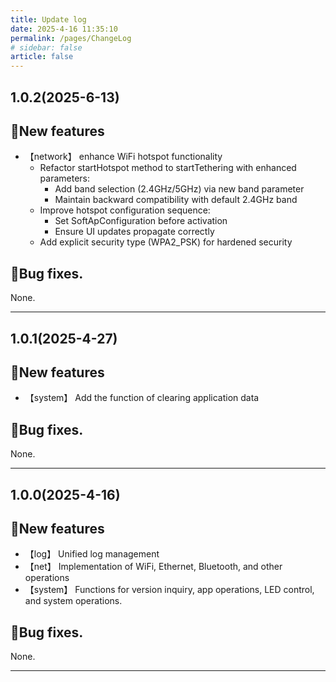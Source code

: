 ```yaml
---
title: Update log
date: 2025-4-16 11:35:10
permalink: /pages/ChangeLog
# sidebar: false
article: false
---
```


## 1.0.2(2025-6-13)

## 🐣New features
- 【network】 enhance WiFi hotspot functionality
  - Refactor startHotspot method to startTethering with enhanced parameters:
      * Add band selection (2.4GHz/5GHz) via new band parameter
      * Maintain backward compatibility with default 2.4GHz band
  - Improve hotspot configuration sequence:
      * Set SoftApConfiguration before activation
      * Ensure UI updates propagate correctly
  - Add explicit security type (WPA2_PSK) for hardened security

## 🐞Bug fixes.

None.

---

## 1.0.1(2025-4-27)

## 🐣New features
- 【system】 Add the function of clearing application data

## 🐞Bug fixes.

None.

---

## 1.0.0(2025-4-16)

## 🐣New features

- 【log】 Unified log management
- 【net】 Implementation of WiFi, Ethernet, Bluetooth, and other operations
- 【system】 Functions for version inquiry, app operations, LED control, and system operations.

## 🐞Bug fixes.

None.

---

